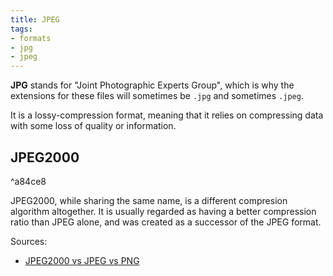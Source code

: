 ```yaml
---
title: JPEG
tags:
- formats
- jpg
- jpeg
---
```


**JPG** stands for "Joint Photographic Experts Group", which is why the extensions for these files will sometimes be `.jpg`  and sometimes `.jpeg`. 

It is a lossy-compression format, meaning that it relies on compressing data with some loss of quality or information.

## JPEG2000

^a84ce8

JPEG2000, while sharing the same name, is a different compresion algorithm altogether. It is usually regarded as having a better compression ratio than JPEG alone, and was created as a successor of the JPEG format.

Sources:
- [JPEG2000 vs JPEG vs PNG](https://www.fastcompression.com/blog/jpeg-j2k-png-review.htm)